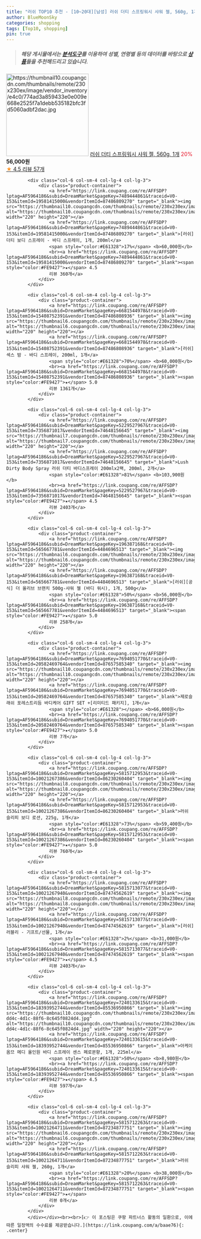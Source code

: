 ```yaml
---
title: "러쉬 TOP10 추천 - [10~20대][남성] 러쉬 더티 스프링워시 샤워 젤, 560g, 1개"
author: BlueMoonSky
categories: shopping
tags: [Top10, shopping]
pin: true
---
```


> ##### 해당 게시물에서는 [**분석도구**](https://itemscout.io/)를 이용하여 **성별**, **연령별** 등의 데이터를 바탕으로 [**상품**](https://link.coupang.com/a/baae76)들을 추천해드리고 있습니다.
<div class="container"><div class="row">
            <div class="col-6 col-sm-4 col-lg-4 col-lg-3">
                <div class="product-container">
                    <a href="https://link.coupang.com/re/AFFSDP?lptag=AF5964186&subid=DreamMarket&pageKey=5815713012&traceid=V0-153&itemId=10021267623&vendorItemId=4484705798" target="_blank"><img src="https://thumbnail10.coupangcdn.com/thumbnails/remote/230x230ex/image/vendor_inventory/e4c0/774ad3a859433e0e009e668e2525f7a1debb535182bfc3fd5060adbf2dac.jpg" alt="https://thumbnail10.coupangcdn.com/thumbnails/remote/230x230ex/image/vendor_inventory/e4c0/774ad3a859433e0e009e668e2525f7a1debb535182bfc3fd5060adbf2dac.jpg" width="220" height="220"></a>
                    <a href="https://link.coupang.com/re/AFFSDP?lptag=AF5964186&subid=DreamMarket&pageKey=5815713012&traceid=V0-153&itemId=10021267623&vendorItemId=4484705798" target="_blank">러쉬 더티 스프링워시 샤워 젤, 560g, 1개</a>
                    <span style="color:#E61328">20%</span> <b>56,000원</b>
                    <br><a href="https://link.coupang.com/re/AFFSDP?lptag=AF5964186&subid=DreamMarket&pageKey=5815713012&traceid=V0-153&itemId=10021267623&vendorItemId=4484705798" target="_blank"><span style="color:#FE9427">★</span> 4.5
                    리뷰 57개</a>
                </div>
            </div>
            
            <div class="col-6 col-sm-4 col-lg-4 col-lg-3">
                <div class="product-container">
                    <a href="https://link.coupang.com/re/AFFSDP?lptag=AF5964186&subid=DreamMarket&pageKey=7489444861&traceid=V0-153&itemId=19581415000&vendorItemId=87486809270" target="_blank"><img src="https://thumbnail10.coupangcdn.com/thumbnails/remote/230x230ex/image/vendor_inventory/f178/226f6de2ca84b3c394d98af59b58bfcbd02b1251e93bf4459daae711bbbb.jpg" alt="https://thumbnail10.coupangcdn.com/thumbnails/remote/230x230ex/image/vendor_inventory/f178/226f6de2ca84b3c394d98af59b58bfcbd02b1251e93bf4459daae711bbbb.jpg" width="220" height="220"></a>
                    <a href="https://link.coupang.com/re/AFFSDP?lptag=AF5964186&subid=DreamMarket&pageKey=7489444861&traceid=V0-153&itemId=19581415000&vendorItemId=87486809270" target="_blank">[러쉬] 더티 보디 스프레이 - 바디 스프레이, 1개, 200ml</a>
                    <span style="color:#E61328">17%</span> <b>60,000원</b>
                    <br><a href="https://link.coupang.com/re/AFFSDP?lptag=AF5964186&subid=DreamMarket&pageKey=7489444861&traceid=V0-153&itemId=19581415000&vendorItemId=87486809270" target="_blank"><span style="color:#FE9427">★</span> 4.5
                    리뷰 360개</a>
                </div>
            </div>
            
            <div class="col-6 col-sm-4 col-lg-4 col-lg-3">
                <div class="product-container">
                    <a href="https://link.coupang.com/re/AFFSDP?lptag=AF5964186&subid=DreamMarket&pageKey=6681544978&traceid=V0-153&itemId=15408752391&vendorItemId=87486808936" target="_blank"><img src="https://thumbnail6.coupangcdn.com/thumbnails/remote/230x230ex/image/vendor_inventory/8014/476567bf3fdd8842b111ec0e1e56d509f638c7a1b0cbe13f9e449320b9a4.jpg" alt="https://thumbnail6.coupangcdn.com/thumbnails/remote/230x230ex/image/vendor_inventory/8014/476567bf3fdd8842b111ec0e1e56d509f638c7a1b0cbe13f9e449320b9a4.jpg" width="220" height="220"></a>
                    <a href="https://link.coupang.com/re/AFFSDP?lptag=AF5964186&subid=DreamMarket&pageKey=6681544978&traceid=V0-153&itemId=15408752391&vendorItemId=87486808936" target="_blank">[러쉬] 섹스 밤 - 바디 스프레이, 200ml, 1개</a>
                    <span style="color:#E61328">70%</span> <b>60,000원</b>
                    <br><a href="https://link.coupang.com/re/AFFSDP?lptag=AF5964186&subid=DreamMarket&pageKey=6681544978&traceid=V0-153&itemId=15408752391&vendorItemId=87486808936" target="_blank"><span style="color:#FE9427">★</span> 5.0
                    리뷰 1361개</a>
                </div>
            </div>
            
            <div class="col-6 col-sm-4 col-lg-4 col-lg-3">
                <div class="product-container">
                    <a href="https://link.coupang.com/re/AFFSDP?lptag=AF5964186&subid=DreamMarket&pageKey=5229527967&traceid=V0-153&itemId=7356871017&vendorItemId=74648156645" target="_blank"><img src="https://thumbnail7.coupangcdn.com/thumbnails/remote/230x230ex/image/vendor_inventory/5299/34e87be10ae3bb7d7e167e871c2b0eaf58b38b4c2951b66803d48e16a340.jpg" alt="https://thumbnail7.coupangcdn.com/thumbnails/remote/230x230ex/image/vendor_inventory/5299/34e87be10ae3bb7d7e167e871c2b0eaf58b38b4c2951b66803d48e16a340.jpg" width="220" height="220"></a>
                    <a href="https://link.coupang.com/re/AFFSDP?lptag=AF5964186&subid=DreamMarket&pageKey=5229527967&traceid=V0-153&itemId=7356871017&vendorItemId=74648156645" target="_blank">Lush Dirty Body Spray 러쉬 더티 바디스프레이 200mlx2팩, 200ml, 2개</a>
                    <span style="color:#E61328">81%</span> <b>103,900원</b>
                    <br><a href="https://link.coupang.com/re/AFFSDP?lptag=AF5964186&subid=DreamMarket&pageKey=5229527967&traceid=V0-153&itemId=7356871017&vendorItemId=74648156645" target="_blank"><span style="color:#FE9427">★</span> 4.5
                    리뷰 2403개</a>
                </div>
            </div>
            
            <div class="col-6 col-sm-4 col-lg-4 col-lg-3">
                <div class="product-container">
                    <a href="https://link.coupang.com/re/AFFSDP?lptag=AF5964186&subid=DreamMarket&pageKey=196387168&traceid=V0-153&itemId=565667781&vendorItemId=4484696513" target="_blank"><img src="https://thumbnail6.coupangcdn.com/thumbnails/remote/230x230ex/image/vendor_inventory/6167/db448703be14227cda972966b633135ed9e5e84582abed7bc64a5624f035.png" alt="https://thumbnail6.coupangcdn.com/thumbnails/remote/230x230ex/image/vendor_inventory/6167/db448703be14227cda972966b633135ed9e5e84582abed7bc64a5624f035.png" width="220" height="220"></a>
                    <a href="https://link.coupang.com/re/AFFSDP?lptag=AF5964186&subid=DreamMarket&pageKey=196387168&traceid=V0-153&itemId=565667781&vendorItemId=4484696513" target="_blank">[러쉬][공식] 더 올리브 브랜치 500g-샤워 젤 (바디 워시), 1개, 500g</a>
                    <span style="color:#E61328">50%</span> <b>56,000원</b>
                    <br><a href="https://link.coupang.com/re/AFFSDP?lptag=AF5964186&subid=DreamMarket&pageKey=196387168&traceid=V0-153&itemId=565667781&vendorItemId=4484696513" target="_blank"><span style="color:#FE9427">★</span> 5.0
                    리뷰 258개</a>
                </div>
            </div>
            
            <div class="col-6 col-sm-4 col-lg-4 col-lg-3">
                <div class="product-container">
                    <a href="https://link.coupang.com/re/AFFSDP?lptag=AF5964186&subid=DreamMarket&pageKey=7694051770&traceid=V0-153&itemId=20582469764&vendorItemId=87657585340" target="_blank"><img src="https://thumbnail10.coupangcdn.com/thumbnails/remote/230x230ex/image/vendor_inventory/9872/48ada24bbd0ce624f650a0d5df193a108c9db5553c7a929f82613ade45ff.jpg" alt="https://thumbnail10.coupangcdn.com/thumbnails/remote/230x230ex/image/vendor_inventory/9872/48ada24bbd0ce624f650a0d5df193a108c9db5553c7a929f82613ade45ff.jpg" width="220" height="220"></a>
                    <a href="https://link.coupang.com/re/AFFSDP?lptag=AF5964186&subid=DreamMarket&pageKey=7694051770&traceid=V0-153&itemId=20582469764&vendorItemId=87657585340" target="_blank">제로슬래쉬 포레스트리듬 바디케어 GIFT SET +[리미티드 패키지], 1개</a>
                    <span style="color:#E61328"></span> <b>66,000원</b>
                    <br><a href="https://link.coupang.com/re/AFFSDP?lptag=AF5964186&subid=DreamMarket&pageKey=7694051770&traceid=V0-153&itemId=20582469764&vendorItemId=87657585340" target="_blank"><span style="color:#FE9427">★</span> 5.0
                    리뷰 7개</a>
                </div>
            </div>
            
            <div class="col-6 col-sm-4 col-lg-4 col-lg-3">
                <div class="product-container">
                    <a href="https://link.coupang.com/re/AFFSDP?lptag=AF5964186&subid=DreamMarket&pageKey=5815712953&traceid=V0-153&itemId=10021267386&vendorItemId=86230260404" target="_blank"><img src="https://thumbnail8.coupangcdn.com/thumbnails/remote/230x230ex/image/vendor_inventory/1285/378954f37b4f75b5c9739989ee9f0543dba5d1d255b60f2f1241587a3dc9.JPG" alt="https://thumbnail8.coupangcdn.com/thumbnails/remote/230x230ex/image/vendor_inventory/1285/378954f37b4f75b5c9739989ee9f0543dba5d1d255b60f2f1241587a3dc9.JPG" width="220" height="220"></a>
                    <a href="https://link.coupang.com/re/AFFSDP?lptag=AF5964186&subid=DreamMarket&pageKey=5815712953&traceid=V0-153&itemId=10021267386&vendorItemId=86230260404" target="_blank">러쉬 슬리피 보디 로션, 225g, 1개</a>
                    <span style="color:#E61328">73%</span> <b>59,400원</b>
                    <br><a href="https://link.coupang.com/re/AFFSDP?lptag=AF5964186&subid=DreamMarket&pageKey=5815712953&traceid=V0-153&itemId=10021267386&vendorItemId=86230260404" target="_blank"><span style="color:#FE9427">★</span> 5.0
                    리뷰 760개</a>
                </div>
            </div>
            
            <div class="col-6 col-sm-4 col-lg-4 col-lg-3">
                <div class="product-container">
                    <a href="https://link.coupang.com/re/AFFSDP?lptag=AF5964186&subid=DreamMarket&pageKey=5815713077&traceid=V0-153&itemId=10021267940&vendorItemId=87474562619" target="_blank"><img src="https://thumbnail8.coupangcdn.com/thumbnails/remote/230x230ex/image/vendor_inventory/55fc/7c8e201ec0794aa4939e2fdc46a93fb44e3288a28db3768ee5c008144d1b.jpg" alt="https://thumbnail8.coupangcdn.com/thumbnails/remote/230x230ex/image/vendor_inventory/55fc/7c8e201ec0794aa4939e2fdc46a93fb44e3288a28db3768ee5c008144d1b.jpg" width="220" height="220"></a>
                    <a href="https://link.coupang.com/re/AFFSDP?lptag=AF5964186&subid=DreamMarket&pageKey=5815713077&traceid=V0-153&itemId=10021267940&vendorItemId=87474562619" target="_blank">[러쉬] 러블리 - 기프트/선물, 1개</a>
                    <span style="color:#E61328">2%</span> <b>31,000원</b>
                    <br><a href="https://link.coupang.com/re/AFFSDP?lptag=AF5964186&subid=DreamMarket&pageKey=5815713077&traceid=V0-153&itemId=10021267940&vendorItemId=87474562619" target="_blank"><span style="color:#FE9427">★</span> 4.5
                    리뷰 2403개</a>
                </div>
            </div>
            
            <div class="col-6 col-sm-4 col-lg-4 col-lg-3">
                <div class="product-container">
                    <a href="https://link.coupang.com/re/AFFSDP?lptag=AF5964186&subid=DreamMarket&pageKey=7240133615&traceid=V0-153&itemId=18393952744&vendorItemId=85536950866" target="_blank"><img src="https://thumbnail10.coupangcdn.com/thumbnails/remote/230x230ex/image/retail/images/2023/04/03/10/9/616cf483-dd4c-4d1c-88f6-8c645f0824d4.jpg" alt="https://thumbnail10.coupangcdn.com/thumbnails/remote/230x230ex/image/retail/images/2023/04/03/10/9/616cf483-dd4c-4d1c-88f6-8c645f0824d4.jpg" width="220" height="220"></a>
                    <a href="https://link.coupang.com/re/AFFSDP?lptag=AF5964186&subid=DreamMarket&pageKey=7240133615&traceid=V0-153&itemId=18393952744&vendorItemId=85536950866" target="_blank">아케이 옴므 메디 올인원 바디 스프레이 센스 페로몬향, 1개, 225ml</a>
                    <span style="color:#E61328">50%</span> <b>8,980원</b>
                    <br><a href="https://link.coupang.com/re/AFFSDP?lptag=AF5964186&subid=DreamMarket&pageKey=7240133615&traceid=V0-153&itemId=18393952744&vendorItemId=85536950866" target="_blank"><span style="color:#FE9427">★</span> 4.5
                    리뷰 597개</a>
                </div>
            </div>
            
            <div class="col-6 col-sm-4 col-lg-4 col-lg-3">
                <div class="product-container">
                    <a href="https://link.coupang.com/re/AFFSDP?lptag=AF5964186&subid=DreamMarket&pageKey=5815712263&traceid=V0-153&itemId=10021264711&vendorItemId=87234877751" target="_blank"><img src="https://thumbnail6.coupangcdn.com/thumbnails/remote/230x230ex/image/vendor_inventory/fc4a/385d7893cf071dabaacbc8d16f8d22ae7b1d143ca588d73d3e81e4ad9217.jpg" alt="https://thumbnail6.coupangcdn.com/thumbnails/remote/230x230ex/image/vendor_inventory/fc4a/385d7893cf071dabaacbc8d16f8d22ae7b1d143ca588d73d3e81e4ad9217.jpg" width="220" height="220"></a>
                    <a href="https://link.coupang.com/re/AFFSDP?lptag=AF5964186&subid=DreamMarket&pageKey=5815712263&traceid=V0-153&itemId=10021264711&vendorItemId=87234877751" target="_blank">러쉬 슬리피 샤워 젤, 260g, 1개</a>
                    <span style="color:#E61328">20%</span> <b>38,000원</b>
                    <br><a href="https://link.coupang.com/re/AFFSDP?lptag=AF5964186&subid=DreamMarket&pageKey=5815712263&traceid=V0-153&itemId=10021264711&vendorItemId=87234877751" target="_blank"><span style="color:#FE9427">★</span> 
                    리뷰 0개</a>
                </div>
            </div>
            </div></div><br><br>[👉 이 포스팅은 쿠팡 파트너스 활동의 일환으로, 이에 따른 일정액의 수수료를 제공받습니다.](https://link.coupang.com/a/baae76){: .center}
